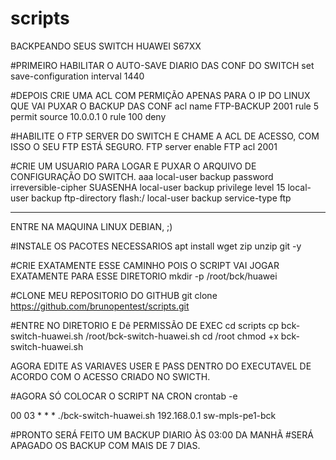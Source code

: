 # scripts
 BACKPEANDO SEUS SWITCH HUAWEI S67XX
 
 #PRIMEIRO HABILITAR O AUTO-SAVE DIARIO DAS CONF DO SWITCH
set save-configuration interval 1440


#DEPOIS CRIE UMA ACL COM PERMIÇÃO APENAS PARA O IP DO LINUX QUE VAI PUXAR O BACKUP DAS CONF
acl name FTP-BACKUP 2001
 rule 5 permit source 10.0.0.1 0
 rule 100 deny


#HABILITE O FTP SERVER DO SWITCH E CHAME A ACL DE ACESSO, COM ISSO O SEU FTP ESTÁ SEGURO.
FTP server enable
FTP acl 2001


#CRIE UM USUARIO PARA LOGAR E PUXAR O ARQUIVO DE CONFIGURAÇÃO DO SWITCH.
aaa
local-user backup password irreversible-cipher SUASENHA
 local-user backup privilege level 15
 local-user backup ftp-directory flash:/
 local-user backup service-type ftp
 
 -------------------------------------------------------------------------------------------------
 
 ENTRE NA MAQUINA LINUX DEBIAN, ;)

#INSTALE OS PACOTES NECESSARIOS
apt install wget zip unzip git -y

#CRIE EXATAMENTE ESSE CAMINHO POIS O SCRIPT VAI JOGAR EXATAMENTE PARA ESSE DIRETORIO
mkdir -p /root/bck/huawei

#CLONE MEU REPOSITORIO DO GITHUB
git clone https://github.com/brunopentest/scripts.git

#ENTRE NO DIRETORIO E Dê PERMISSÃO DE EXEC
cd scripts
cp bck-switch-huawei.sh /root/bck-switch-huawei.sh
cd /root
chmod +x bck-switch-huawei.sh

AGORA EDITE AS VARIAVES USER E PASS DENTRO DO EXECUTAVEL DE ACORDO COM O ACESSO CRIADO NO SWICTH.

#AGORA SÓ COLOCAR O SCRIPT NA CRON
crontab -e

00 03 * * * ./bck-switch-huawei.sh 192.168.0.1 sw-mpls-pe1-bck

#PRONTO SERÁ FEITO UM BACKUP DIARIO ÀS 03:00 DA MANHÃ
#SERÁ APAGADO OS BACKUP COM MAIS DE 7 DIAS.
